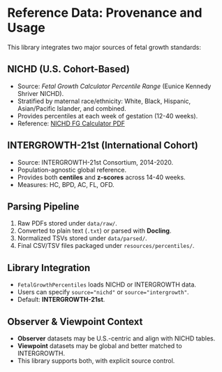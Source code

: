 # Reference Data: Provenance and Usage

This library integrates two major sources of fetal growth standards:

## NICHD (U.S. Cohort-Based)
- Source: *Fetal Growth Calculator Percentile Range* (Eunice Kennedy Shriver NICHD).
- Stratified by maternal race/ethnicity: White, Black, Hispanic, Asian/Pacific Islander, and combined.
- Provides percentiles at each week of gestation (12-40 weeks).
- Reference: [NICHD FG Calculator PDF](https://www.nichd.nih.gov/sites/default/files/inline-files/FGCalculatorPercentileRange.pdf)

## INTERGROWTH-21st (International Cohort)
- Source: INTERGROWTH-21st Consortium, 2014-2020.
- Population-agnostic global reference.
- Provides both **centiles** and **z-scores** across 14-40 weeks.
- Measures: HC, BPD, AC, FL, OFD.

## Parsing Pipeline
1. Raw PDFs stored under `data/raw/`.
2. Converted to plain text (`.txt`) or parsed with **Docling**.
3. Normalized TSVs stored under `data/parsed/`.
4. Final CSV/TSV files packaged under `resources/percentiles/`.

## Library Integration
- `FetalGrowthPercentiles` loads NICHD or INTERGROWTH data.
- Users can specify `source="nichd"` or `source="intergrowth"`.
- Default: **INTERGROWTH-21st**.

## Observer & Viewpoint Context
- **Observer** datasets may be U.S.-centric and align with NICHD tables.
- **Viewpoint** datasets may be global and better matched to INTERGROWTH.
- This library supports both, with explicit source control.